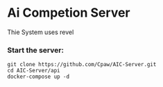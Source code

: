 # Ai Competion Server

Thie System uses revel

### Start the server:

```
git clone https://github.com/Cpaw/AIC-Server.git
cd AIC-Server/api
docker-compose up -d
```
